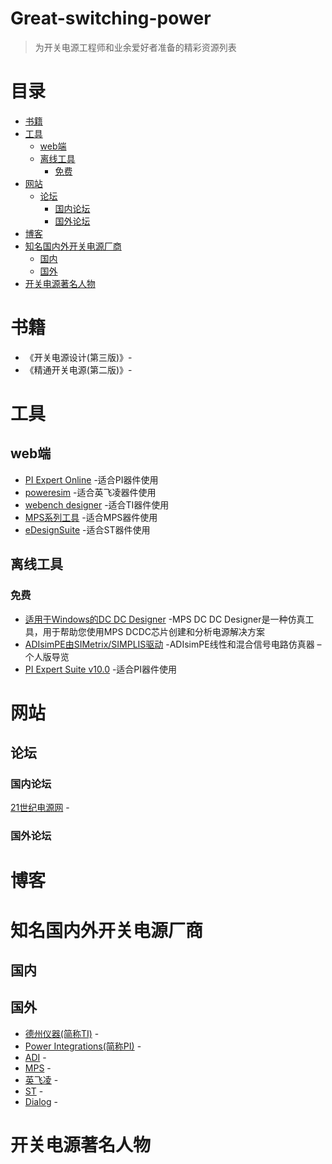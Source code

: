 # Great-switching-power
>为开关电源工程师和业余爱好者准备的精彩资源列表

# 目录

   * [书籍](#书籍)
   * [工具](#工具)
      * [web端](#web端)
      * [离线工具](#离线工具)
         * [免费](#免费)
   * [网站](#网站)
      * [论坛](#论坛)
         * [国内论坛](#国内论坛)
         * [国外论坛](#国外论坛)
   * [博客](#博客)
   * [知名国内外开关电源厂商](#知名国内外开关电源厂商)
      * [国内](#国内)
      * [国外](#国外)
   * [开关电源著名人物](#开关电源著名人物)


# 书籍

* 《开关电源设计(第三版)》-
* 《精通开关电源(第二版)》-

# 工具

## web端

* [PI Expert Online](https://ac-dc.powerint.cn/zh-hans/design-support/pi-expert/pi-expert-online/) -适合PI器件使用
* [poweresim](https://www.poweresim.com/index.jsp?sLang=SC) -适合英飞凌器件使用
* [webench designer](http://www.ti.com.cn/zh-cn/design-tools/overview.html) -适合TI器件使用
* [MPS系列工具](https://www.monolithicpower.com/en/design-tools/design-tools.html) -适合MPS器件使用
* [eDesignSuite](https://www.stmicroelectronics.com.cn/content/st_com/zh/support/resources/edesign.html) -适合ST器件使用

## 离线工具

### 免费

* [适用于Windows的DC DC Designer](https://www.monolithicpower.com/en/dc-dc-designer-for-windows.html/) -MPS DC DC Designer是一种仿真工具，用于帮助您使用MPS DCDC芯片创建和分析电源解决方案
* [ADIsimPE由SIMetrix/SIMPLIS驱动](https://www.analog.com/cn/design-center/interactive-design-tools/adisimpe.html) -ADIsimPE线性和混合信号电路仿真器 – 个人版导览
* [PI Expert Suite v10.0](https://ac-dc.powerint.cn/zh-hans/design-support/pi-expert/pi-expert-suite/) -适合PI器件使用







# 网站

## 论坛

### 国内论坛

[21世纪电源网](http://www.21dianyuan.com/) -

### 国外论坛



# 博客





# 知名国内外开关电源厂商

## 国内



## 国外

* [德州仪器(简称TI)](http://www.ti.com.cn/) -
* [Power Integrations(简称PI)](https://ac-dc.powerint.cn/zh-hans/#) -
* [ADI](https://www.analog.com/cn/index.html) -
* [MPS](https://www.monolithicpower.com/) -
* [英飞凌](https://www.infineon.com/cms/cn/) -
* [ST](https://www.stmicroelectronics.com.cn/content/st_com/zh.html) -
* [Dialog](https://www.dialog-semiconductor.com/) -



# 开关电源著名人物











